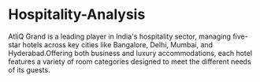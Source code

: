 # Hospitality-Analysis

AtliQ Grand is a leading player in India's hospitality sector, managing five-star hotels across key cities like Bangalore, Delhi, Mumbai, and Hyderabad.Offering both business and luxury accommodations, each hotel features a variety of room categories designed to meet the different needs of its guests.
